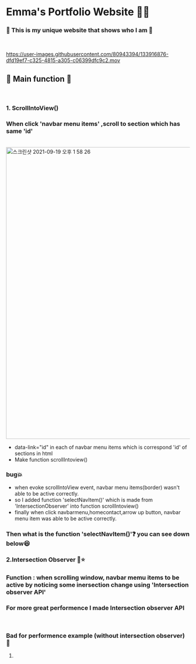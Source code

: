 # Emma's Portfolio Website 💃🍃 <br>

### 🔸 This is my unique website that shows who I am 🔸
<br>

https://user-images.githubusercontent.com/80943394/133916876-dfd19ef7-c325-4815-a305-c06399dfc9c2.mov

## 🔸 Main function 🔸
<br>

### 1. ScrollIntoView()
### When click 'navbar menu items' ,scroll to section which has same 'id'
<br>

<img width="798" alt="스크린샷 2021-09-19 오후 1 58 26" src="https://user-images.githubusercontent.com/80943394/133917067-39a10276-f370-49be-82b7-7606428d4d75.png">

- data-link="id" in each of navbar menu items which is correspond 'id' of sections in html
- Make function scrollIntoview()
### bug💥
- when evoke scrollIntoView event, navbar menu items(border) wasn't able to be active correctly.
- so I added function 'selectNavItem()' which is made from 'IntersectionObserver' into function scrollIntoview()
- finally when click navbarmenu,homecontact,arrow up button, navbar menu item was able to be active correctly. 

### Then what is the  function 'selectNavItem()'❓ you can see down below😆


### 2.Intersection Observer 🌈⭐️
### Function : when scrolling window, navbar memu items to be active by noticing some inersection change using 'Intersection observer API'
### For more great performence I made Intersection observer API
<br>

### Bad for performence example (without intersection observer) 💩

1. 

